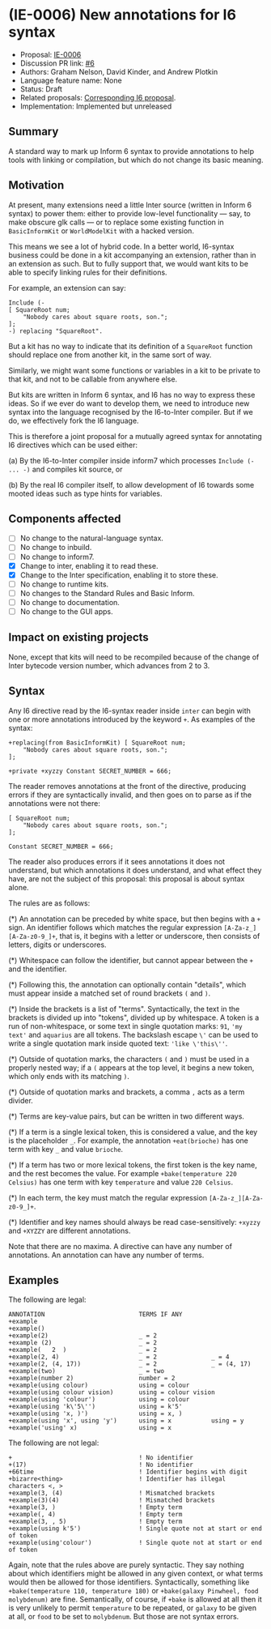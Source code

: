 # (IE-0006) New annotations for I6 syntax

* Proposal: [IE-0006](0006-i6-syntax-annotations.md)
* Discussion PR link: [#6](https://github.com/ganelson/inform-evolution/pull/6)
* Authors: Graham Nelson, David Kinder, and Andrew Plotkin
* Language feature name: None
* Status: Draft
* Related proposals: [Corresponding I6 proposal](https://github.com/DavidKinder/Inform6/issues/189).
* Implementation: Implemented but unreleased

## Summary

A standard way to mark up Inform 6 syntax to provide annotations to help tools
with linking or compilation, but which do not change its basic meaning.

## Motivation

At present, many extensions need a little Inter source (written in Inform 6
syntax) to power them: either to provide low-level functionality — say, to
make obscure glk calls — or to replace some existing function in `BasicInformKit`
or `WorldModelKit` with a hacked version.

This means we see a lot of hybrid code. In a better world, I6-syntax business
could be done in a kit accompanying an extension, rather than in an extension
as such. But to fully support that, we would want kits to be able to specify
linking rules for their definitions.

For example, an extension can say:

	Include (-
	[ SquareRoot num;
		"Nobody cares about square roots, son.";
	];
	-) replacing "SquareRoot".

But a kit has no way to indicate that its definition of a `SquareRoot` function
should replace one from another kit, in the same sort of way.

Similarly, we might want some functions or variables in a kit to be private to
that kit, and not to be callable from anywhere else.

But kits are written in Inform 6 syntax, and I6 has no way to express these
ideas. So if we ever do want to develop them, we need to introduce new syntax
into the language recognised by the I6-to-Inter compiler. But if we do, we
effectively fork the I6 language.

This is therefore a joint proposal for a mutually agreed syntax for annotating
I6 directives which can be used either:

(a) By the I6-to-Inter compiler inside inform7 which processes `Include (- ... -)`
and compiles kit source, or

(b) By the real I6 compiler itself, to allow development of I6 towards some
mooted ideas such as type hints for variables.

## Components affected

- [ ] No change to the natural-language syntax.
- [ ] No change to inbuild.
- [ ] No change to inform7.
- [x] Change to inter, enabling it to read these.
- [x] Change to the Inter specification, enabling it to store these.
- [ ] No change to runtime kits.
- [ ] No changes to the Standard Rules and Basic Inform.
- [ ] No change to documentation.
- [ ] No change to the GUI apps.

## Impact on existing projects

None, except that kits will need to be recompiled because of the change of
Inter bytecode version number, which advances from 2 to 3.

## Syntax

Any I6 directive read by the I6-syntax reader inside `inter` can begin with
one or more annotations introduced by the keyword `+`. As examples of the syntax:

	+replacing(from BasicInformKit) [ SquareRoot num;
		"Nobody cares about square roots, son.";
	];
	
	+private +xyzzy Constant SECRET_NUMBER = 666;

The reader removes annotations at the front of the directive, producing errors
if they are syntactically invalid, and then goes on to parse as if the
annotations were not there:

	[ SquareRoot num;
		"Nobody cares about square roots, son.";
	];
	
	Constant SECRET_NUMBER = 666;

The reader also produces errors if it sees annotations it does not understand,
but which annotations it does understand, and what effect they have, are not
the subject of this proposal: this proposal is about syntax alone.

The rules are as follows:

(*) An annotation can be preceded by white space, but then begins with a `+` sign.
An identifier follows which matches the regular expression `[A-Za-z_][A-Za-z0-9_]+`,
that is, it begins with a letter or underscore, then consists of letters, digits
or underscores.

(*) Whitespace can follow the identifier, but cannot appear between the `+` and
the identifier.

(*) Following this, the annotation can optionally contain "details", which must
appear inside a matched set of round brackets `(` and `)`.

(*) Inside the brackets is a list of "terms". Syntactically, the text in the
brackets is divided up into "tokens", divided up by whitespace. A token is a
run of non-whitespace, or some text in single quotation marks: `91`, `'my text'`
and `aquarius` are all tokens. The backslash escape `\'` can be used to write
a single quotation mark inside quoted text: `'like \'this\''`.

(*) Outside of quotation marks, the characters `(` and `)` must be used in a
properly nested way; if a `(` appears at the top level, it begins a new token, 
which only ends with its matching `)`.

(*) Outside of quotation marks and brackets, a comma `,` acts as a term divider.

(*) Terms are key-value pairs, but can be written in two different ways.

(*) If a term is a single lexical token, this is considered a value, and the
key is the placeholder `_`. For example, the annotation `+eat(brioche)`
has one term with key `_` and value `brioche`.

(*) If a term has two or more lexical tokens, the first token is the key name,
and the rest becomes the value. For example `+bake(temperature 220 Celsius)` has
one term with key `temperature` and value `220 Celsius`.

(*) In each term, the key must match the regular expression `[A-Za-z_][A-Za-z0-9_]+`.

(*) Identifier and key names should always be read case-sensitively: `+xyzzy`
and `+XYZZY` are different annotations.

Note that there are no maxima. A directive can have any number of annotations.
An annotation can have any number of terms.

## Examples

The following are legal:

	ANNOTATION                          TERMS IF ANY
	+example      
	+example()              
	+example(2)                         _ = 2
	+example (2)                        _ = 2
	+example(   2  )                    _ = 2
	+example(2, 4)                      _ = 2               _ = 4
	+example(2, (4, 17))                _ = 2               _ = (4, 17)
	+example(two)                       _ = two
	+example(number 2)                  number = 2
	+example(using colour)              using = colour
	+example(using colour vision)       using = colour vision
	+example(using 'colour')            using = colour
	+example(using 'k\'5\'')            using = k'5'
	+example(using 'x, )')              using = x, )
	+example(using 'x', using 'y')      using = x           using = y
	+example('using' x)                 using = x

The following are not legal:

	+                                   ! No identifier
	+(17)                               ! No identifier
	+66time                             ! Identifier begins with digit
	+bizarre<thing>                     ! Identifier has illegal characters <, >
	+example(3, (4)                     ! Mismatched brackets
	+example(3)(4)                      ! Mismatched brackets
	+example(3, )                       ! Empty term
	+example(, 4)                       ! Empty term
	+example(3, , 5)                    ! Empty term
	+example(using k'5')                ! Single quote not at start or end of token
	+example(using'colour')             ! Single quote not at start or end of token

Again, note that the rules above are purely syntactic. They say nothing about
which identifiers might be allowed in any given context, or what terms would
then be allowed for those identifiers. Syntactically, something like 
`+bake(temperature 110, temperature 180)` or `+bake(galaxy Pinwheel, food molybdenum)`
are fine. Semantically, of course, if `+bake` is allowed at all then it is very
unlikely to permit `temperature` to be repeated, or `galaxy` to be given at all,
or `food` to be set to `molybdenum`. But those are not syntax errors.
